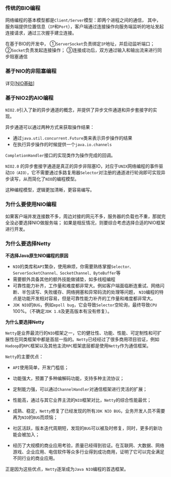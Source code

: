 ### 传统的BIO编程

网络编程的基本模型都是`Client/Server`模型：即两个进程之间的通信，
其中，
服务端提供位置信息（`IP`和`Port`），客户端通过连接操作向服务端监听的地址发起连接请求，通过三次握手建立连接。

在基于BIO的开发中，
①`ServerSocket`负责绑定`IP`地址，并启动监听端口；
②`Socket`负责发起连接操作；
③连接成功后，双方通过输入和输出流来进行同步阻塞通信

### 基于NIO的非阻塞编程

详见[[NIO基础](/java-yu-yan/java-guan-jian-zi/io/nio/nioji-chu.md)]


### 基于NIO2的AIO编程

`NIO2.0`引入了新的异步通道的概念，并提供了异步文件通道和异步套接字的实现。

异步通道可以通过两种方式来获取操作结果：

* 通过`java.util.concurrent.Future`类来表示异步操作的结果
* 在执行异步操作的时候提供一个`java.io.channels`

`CompletionHandler`接口的实现类作为操作完成的回调。

`NIO2.0` 的异步套接字通道是真正的异步非阻塞IO，对应于`UNIX`网络编程的事件驱动`IO（AIO）`，它不需要通过多路复用器`Selector`对注册的通道进行轮询即可实现异步读写，从而简化了`NIO`的编程模型。

这种编程模型，逻辑更加清晰，更容易编写。


### 为什么要使用NIO编程

如果客户端并发连接数不多，周边对接的网元不多，服务器的负载也不重，那就完全没必要选择NIO做服务端；
如果是相反情况，则要综合考虑选择合适的NIO框架进行开发。


### 为什么要选择Netty

**不选择Java原生NIO编程的原因**
* `NIO`的类库和`API`繁杂，使用麻烦，你需要熟练掌握`Selector、ServerSocketChannel、SocketChannel、ByteBuffer`等
* 需要额外具备其他的额外技能做铺垫，如多线程编程
* 可靠性能力补齐，工作量和难度都非常大。例如客户端面临断连重试、网络闪断、半包读写、失败缓存、网络拥塞和异常码流的处理等问题，
`NIO`编程的特点是功能开发相对容易，但是可靠性能力补齐的工作量和难度都非常大。
* `JDK NIO`的`BUG`，例如`epoll bug`，它会导致`Selector`空轮询，最终导致`CPU` 100%。（不确定`JDK 1.8`及更高版本有没有修复）。

**为什么要选择Netty**

`Netty`是业界最流行的`NIO`框架之一，它的健壮性、功能、性能、可定制性和可扩展性在同类框架中都是首屈一指的。`Netty`已经经过了很多商用项目验证，例如`Hadoop`的`RPC`框架以及其他主流`RPC`框架底层都是使用`Netty`作为通信框架。

`Netty`的主要优点：

* `API`使用简单，开发门槛低；

* 功能强大，预置了多种编解码功能，支持多种主流协议；

* 定制能力强，可以通过`ChannelHandler`对通信框架进行灵活的扩展；

* 性能高，通过与其它业界主流的`NIO`框架对比，`Netty`的综合性能最优；

* 成熟、稳定，`Netty`修复了已经发现的所有`JDK NIO BUG`，业务开发人员不需要再为`NIO`的`BUG`而烦恼；

* 社区活跃，版本迭代周期短，发现的`BUG`可以被及时修复，同时，更多的新功能会被加入；

* 经历了大规模的商业应用考验，质量已经得到验证。在互联网、大数据、网络游戏、企业应用、电信软件等众多行业得到成功商用，证明了它可以完全满足不同行业的商业应用。

正是因为这些优点，`Netty`逐渐成为`Java NIO`编程的首选框架。